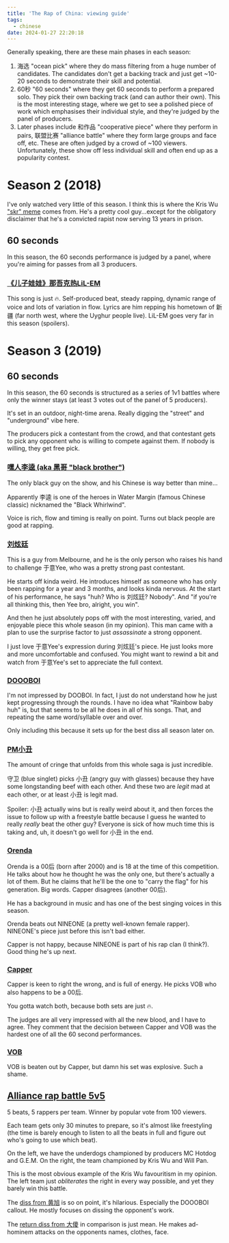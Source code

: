 ```yaml
---
title: 'The Rap of China: viewing guide'
tags:
  - chinese
date: 2024-01-27 22:20:18
---
```



Generally speaking, there are these main phases in each season:
1. 海选 "ocean pick" where they do mass filtering from a huge number of 
   candidates. The candidates don't get a backing track and just get ~10-20 
   seconds to demonstrate their skill and potential.
2. 60秒 "60 seconds" where they get 60 seconds to perform a prepared solo. 
   They pick their own backing track (and can author their own). This is the 
   most interesting stage, where we get to see a polished piece of work 
   which emphasises their individual style, and they're judged by the panel 
   of producers.
3. Later phases include 和作品 "cooperative piece" where they perform in pairs, 
   联盟比赛 "alliance battle" where they form large groups and face off, etc. 
   These are often judged by a crowd of ~100 viewers. Unfortunately, these 
   show off less individual skill and often end up as a popularity contest.

# Season 2 (2018)
I've only watched very little of this season. I think this is where the Kris 
Wu ["skr" meme](https://www.youtube.com/watch?v=1a7fLRFQA9Q) comes from. 
He's a pretty cool guy...except for the obligatory disclaimer that he's a 
convicted rapist now serving 13 years in prison.

## 60 seconds
In this season, the 60 seconds performance is judged by a panel, 
where you're aiming for passes from all 3 producers.

### [《儿子娃娃》那吾克热LiL-EM](https://www.youtube.com/watch?v=_GwavmmT3zE)
This song is just 🔥. Self-produced beat, steady rapping, dynamic range of 
voice and lots of variation in flow. Lyrics are him repping his hometown of 
新疆 (far north west, where the Uyghur people live). LiL-EM goes very far in 
this season (spoilers).

# Season 3 (2019)


## 60 seconds
In this season, the 60 seconds is structured as a series of 1v1 battles 
where only the winner stays (at least 3 votes out of the panel of 5 producers).

It's set in an outdoor, night-time arena. Really digging the "street" and 
"underground" vibe here.

The producers pick a contestant from the crowd, and that contestant gets to pick
any opponent who is willing to compete against them. If nobody is willing, 
they get free pick.

### [嘿人李逵 (aka 黑哥 "black brother")](https://youtu.be/vXKZGvpe5xU?list=PLXZX5ci-NIy8GZsVly7W-61SY0YaRdUzw&t=321)
The only black guy on the show, and his Chinese is way better than mine...

Apparently 李逵 is one of the heroes in Water Margin (famous Chinese classic) 
nicknamed the "Black Whirlwind".

Voice is rich, flow and timing is really on point. Turns out black people 
are good at rapping.

### [刘炫廷](https://youtu.be/vXKZGvpe5xU?list=PLXZX5ci-NIy8GZsVly7W-61SY0YaRdUzw&t=2482)
This is a guy from Melbourne, and he is the only person who raises his hand 
to challenge 于意Yee, who was a pretty strong past contestant. 

He starts off kinda weird. He introduces himself as someone who has only 
been rapping for a year and 3 months, and looks kinda nervous. At the start 
of his performance, he says "huh? Who is 刘炫廷? Nobody". And "if you're all 
thinking this, then Yee bro, alright, you win".

And then he just absolutely pops off with the most interesting, varied, and 
enjoyable piece this whole season (in my opinion). This man came with a plan 
to use the surprise factor to just _assassinate_ a strong opponent.

I just love 于意Yee's expression during 刘炫廷's piece. He just looks more and more
uncomfortable and confused. You might want to rewind a bit and watch from 
于意Yee's set to appreciate the full context.

### [DOOOBOI](https://youtu.be/vXKZGvpe5xU?list=PLXZX5ci-NIy8GZsVly7W-61SY0YaRdUzw&t=2737)
I'm not impressed by DOOBOI. In fact, I just do not understand how he just 
kept progressing through the rounds. I have no idea what "Rainbow baby huh" 
is, but that seems to be all he does in all of his songs. That, and 
repeating the same word/syllable over and over.

Only including this because it sets up for the best diss all season later on.

### [PM小丑](https://youtu.be/VQItFDeF0PQ?list=PLXZX5ci-NIy8GZsVly7W-61SY0YaRdUzw&t=869)
The amount of cringe that unfolds from this whole saga is just incredible.

守卫 (blue singlet) picks 小丑 (angry guy with glasses) because they have some 
longstanding beef with each other. And these two are _legit_ mad at each 
other, or at least 小丑 is legit mad.

Spoiler: 小丑 actually wins but is really weird about it, and then forces the 
issue to follow up with a freestyle battle because I guess he wanted to 
really _really_ beat the other guy? Everyone is sick of how much time this 
is taking and, uh, it doesn't go well for 小丑 in the end.

### [Orenda](https://youtu.be/VQItFDeF0PQ?list=PLXZX5ci-NIy8GZsVly7W-61SY0YaRdUzw&t=2496)
Orenda is a 00后 (born after 2000) and is 18 at the time of this competition. 
He talks about how he thought he was the only one, but there's actually a 
lot of them. But he claims that he'll be the one to "carry the flag" for his 
generation. Big words. Capper disagrees (another 00后).

He has a background in music and has one of the best singing voices in this 
season.

Orenda beats out NINEONE (a pretty well-known female rapper). NINEONE's 
piece just before this isn't bad either.

Capper is not happy, because NINEONE is part of his rap clan (I think?). 
Good thing he's up next.

### [Capper](https://youtu.be/VQItFDeF0PQ?list=PLXZX5ci-NIy8GZsVly7W-61SY0YaRdUzw&t=2727)
Capper is keen to right the wrong, and is full of energy. He picks VOB who 
also happens to be a 00后.

You gotta watch both, because both sets are just 🔥.

The judges are all very impressed with all the new blood, and I have to 
agree. They comment that the decision between Capper and VOB was the hardest 
one of all the 60 second performances.

### [VOB](https://youtu.be/VQItFDeF0PQ?list=PLXZX5ci-NIy8GZsVly7W-61SY0YaRdUzw&t=2870)
VOB is beaten out by Capper, but damn his set was explosive. Such a shame.

## [Alliance rap battle 5v5](https://youtu.be/tUMzmWl8a7o?list=PLXZX5ci-NIy8GZsVly7W-61SY0YaRdUzw&t=2389)
5 beats, 5 rappers per team. Winner by popular vote from 100 viewers.

Each team gets only 30 minutes to prepare, so it's almost like freestyling 
(the time is barely enough to listen to all the beats in full and figure out 
who's going to use which beat).

On the left, we have the underdogs championed by producers MC Hotdog and G.E.M.
On the right, the team championed by Kris Wu and Will Pan.

This is the most obvious example of the Kris Wu favouritism in my opinion. 
The left team just _obliterates_ the right in every way possible, and yet 
they barely win this battle.

The [diss from 黄旭](https://youtu.be/tUMzmWl8a7o?list=PLXZX5ci-NIy8GZsVly7W-61SY0YaRdUzw&t=2731)
is so on point, it's hilarious. Especially the DOOOBOI callout. He mostly 
focuses on dissing the opponent's work.

The [return diss from 大傻](https://youtu.be/tUMzmWl8a7o?list=PLXZX5ci-NIy8GZsVly7W-61SY0YaRdUzw&t=2830)
in comparison is just mean. He makes ad-hominem attacks on the opponents 
names, clothes, face.
